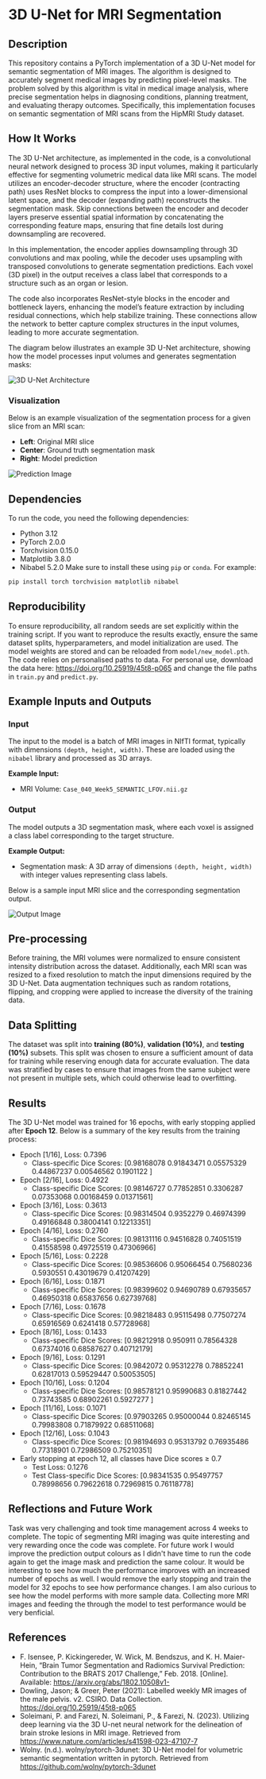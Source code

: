 # 3D U-Net for MRI Segmentation
## Description
This repository contains a PyTorch implementation of a 3D U-Net
model for semantic segmentation of MRI images. The algorithm is 
designed to accurately segment medical images by predicting 
pixel-level masks. The problem solved by this algorithm is 
vital in medical image analysis, where precise segmentation 
helps in diagnosing conditions, planning treatment, and 
evaluating therapy outcomes. Specifically, this implementation 
focuses on semantic segmentation of MRI scans from the HipMRI 
Study dataset. 


## How It Works
The 3D U-Net architecture, as implemented in the code, 
is a convolutional neural network designed to process 3D 
input volumes, making it particularly effective for segmenting 
volumetric medical data like MRI scans. The model utilizes an 
encoder-decoder structure, where the encoder (contracting path)
uses ResNet blocks to compress the input into a 
lower-dimensional latent space, and the decoder (expanding path)
reconstructs the segmentation mask. Skip connections between the
encoder and decoder layers preserve essential spatial information
by concatenating the corresponding feature maps, ensuring that 
fine details lost during downsampling are recovered.

In this implementation, the encoder applies downsampling 
through 3D convolutions and max pooling, while the decoder 
uses upsampling with transposed convolutions to generate 
segmentation predictions. Each voxel (3D pixel) in the output 
receives a class label that corresponds to a structure such 
as an organ or lesion.

The code also incorporates ResNet-style blocks in the 
encoder and bottleneck layers, enhancing the model’s feature 
extraction by including residual connections, which help 
stabilize training. These connections allow the network to 
better capture complex structures in the input volumes, 
leading to more accurate segmentation.

The diagram below illustrates an example 3D U-Net architecture, 
showing 
how the model processes input volumes and generates segmentation 
masks:

![3D U-Net Architecture](content/UNET_model.png)

### Visualization
Below is an example visualization of the segmentation process for a given slice from an MRI scan:
- **Left**: Original MRI slice
- **Center**: Ground truth segmentation mask
- **Right**: Model prediction

![Prediction Image](./content/prediction.png)


## Dependencies
To run the code, you need the following dependencies:
* Python 3.12
* PyTorch 2.0.0
* Torchvision 0.15.0
* Matplotlib 3.8.0
* Nibabel 5.2.0
Make sure to install these using `pip` or `conda`. For example:

```bash
pip install torch torchvision matplotlib nibabel
```

## Reproducibility
To ensure reproducibility, all random seeds are set explicitly 
within the training script. If you want to reproduce the 
results exactly, ensure the same dataset splits, 
hyperparameters, and model initialization are used. The model 
weights are stored and can be reloaded from `model/new_model.pth`. 
The code relies on personalised paths to data. For personal use, 
download the data here: https://doi.org/10.25919/45t8-p065 and 
change the file paths in `train.py` and `predict.py`.


## Example Inputs and Outputs

### Input
The input to the model is a batch of MRI images in NIfTI 
format, typically with dimensions `(depth, height, width)`. 
These are loaded using the `nibabel` library and processed as 
3D arrays.

**Example Input:**
- MRI Volume: `Case_040_Week5_SEMANTIC_LFOV.nii.gz`

### Output
The model outputs a 3D segmentation mask, where each voxel is 
assigned a class label corresponding to the target structure.

**Example Output:**
- Segmentation mask: A 3D array of dimensions `(depth, height, width)` with integer values representing class labels.

Below is a sample input MRI slice and the corresponding 
segmentation output.

![Output Image](./content/prediction2.png)


## Pre-processing
Before training, the MRI volumes were normalized to ensure 
consistent intensity distribution across the dataset. 
Additionally, each MRI scan was resized to a fixed resolution 
to match the input dimensions required by the 3D U-Net. Data 
augmentation techniques such as random rotations, flipping, 
and cropping were applied to increase the diversity of the 
training data.

## Data Splitting
The dataset was split into **training (80%)**, 
**validation (10%)**, and **testing (10%)** subsets. 
This split was chosen to ensure a sufficient amount of data 
for training while reserving enough data for accurate 
evaluation. The data was stratified by cases to ensure that 
images from the same subject were not present in multiple 
sets, which could otherwise lead to overfitting.

## Results
The 3D U-Net model was trained for 16 epochs, with early 
stopping applied after **Epoch 12**. Below is a summary of 
the key results from the training process:

 - Epoch [1/16], Loss: 0.7396
   - Class-specific Dice Scores: [0.98168078 0.91843471 0.05575329 0.44867237 0.00546562 0.1901122 ]
 - Epoch [2/16], Loss: 0.4922
   - Class-specific Dice Scores: [0.98146727 0.77852851 0.3306287  0.07353068 0.00168459 0.01371561]
- Epoch [3/16], Loss: 0.3613 
  - Class-specific Dice Scores: [0.98314504 0.9352279  0.46974399 0.49166848 0.38004141 0.12213351]
- Epoch [4/16], Loss: 0.2760
  - Class-specific Dice Scores: [0.98131116 0.94516828 0.74051519 0.41558598 0.49725519 0.47306966]
- Epoch [5/16], Loss: 0.2228
  - Class-specific Dice Scores: [0.98536606 0.95066454 0.75680236 0.5930551  0.43019679 0.41207429]
- Epoch [6/16], Loss: 0.1871
  - Class-specific Dice Scores: [0.98399602 0.94690789 0.67935657 0.46950318 0.65837656 0.62739768]
- Epoch [7/16], Loss: 0.1678
  - Class-specific Dice Scores: [0.98218483 0.95115498 0.77507274 0.65916569 0.6241418  0.57728968]
- Epoch [8/16], Loss: 0.1433
  - Class-specific Dice Scores: [0.98212918 0.950911   0.78564328 0.67374016 0.68587627 0.40712179]
- Epoch [9/16], Loss: 0.1291
  - Class-specific Dice Scores: [0.9842072  0.95312278 0.78852241 0.62817013 0.59529447 0.50053505]
- Epoch [10/16], Loss: 0.1204
  - Class-specific Dice Scores: [0.98578121 0.95990683 0.81827442 0.73743585 0.68902261 0.5927277 ]
- Epoch [11/16], Loss: 0.1071
  - Class-specific Dice Scores: [0.97903265 0.95000044 0.82465145 0.79983808 0.71879922 0.68511068]
- Epoch [12/16], Loss: 0.1043
  - Class-specific Dice Scores: [0.98194693 0.95313792 0.76935486 0.77318901 0.72986509 0.75210351]
- Early stopping at epoch 12, all classes have Dice scores ≥ 0.7
  - Test Loss: 0.1276
  - Test Class-specific Dice Scores: [0.98341535 0.95497757 0.78998656 0.79622618 0.72969815 0.76118778]

## Reflections and Future Work
Task was very challenging and took time management across 4 weeks 
to complete. The topic of segmenting MRI imaging was quite 
interesting and very rewarding once the code was complete. For future 
work I would improve the prediction output colours as I didn't 
have time to run the code again to get the image mask and prediction 
the same colour. It would be interesting to see how much the performance improves
with an increased number of epochs as well. I would remove the early stopping 
and train the model for 32 epochs to see how performance changes. I am also curious to see
how the model performs with more sample data. Collecting more MRI images and feeding the through the model
to test performance would be very benficial.

## References
- F. Isensee, P. Kickingereder, W. Wick, M. Bendszus, and K. H. Maier-Hein, “Brain Tumor Segmentation
and Radiomics Survival Prediction: Contribution to the BRATS 2017 Challenge,” Feb. 2018. [Online].
Available: https://arxiv.org/abs/1802.10508v1- 
- Dowling, Jason; & Greer, Peter (2021): Labelled weekly MR images of the male pelvis. v2. CSIRO. Data Collection. https://doi.org/10.25919/45t8-p065
- Soleimani, P. and Farezi, N.
Soleimani, P., & Farezi, N. (2023). Utilizing deep learning via the 3D U-net neural network for the delineation of brain stroke lesions in MRI image. Retrieved from https://www.nature.com/articles/s41598-023-47107-7
- Wolny. (n.d.). wolny/pytorch-3dunet: 3D U-Net model for volumetric semantic segmentation written in pytorch. Retrieved from https://github.com/wolny/pytorch-3dunet
